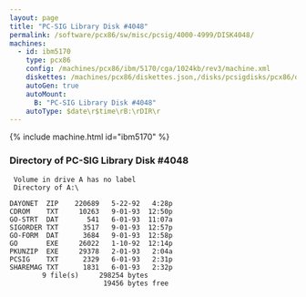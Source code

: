 ```yaml
---
layout: page
title: "PC-SIG Library Disk #4048"
permalink: /software/pcx86/sw/misc/pcsig/4000-4999/DISK4048/
machines:
  - id: ibm5170
    type: pcx86
    config: /machines/pcx86/ibm/5170/cga/1024kb/rev3/machine.xml
    diskettes: /machines/pcx86/diskettes.json,/disks/pcsigdisks/pcx86/diskettes.json
    autoGen: true
    autoMount:
      B: "PC-SIG Library Disk #4048"
    autoType: $date\r$time\rB:\rDIR\r
---
```


{% include machine.html id="ibm5170" %}

### Directory of PC-SIG Library Disk #4048

     Volume in drive A has no label
     Directory of A:\

    DAYONET  ZIP    220689   5-22-92   4:28p
    CDROM    TXT     10263   9-01-93  12:50p
    GO-STRT  DAT       541   6-01-93  11:07a
    SIGORDER TXT      3517   9-01-93  12:57p
    GO-FORM  DAT      3684   9-01-93  12:58p
    GO       EXE     26022   1-10-92  12:14p
    PKUNZIP  EXE     29378   2-01-93   2:04a
    PCSIG    TXT      2329   6-01-93   2:31p
    SHAREMAG TXT      1831   6-01-93   2:32p
            9 file(s)     298254 bytes
                           19456 bytes free
